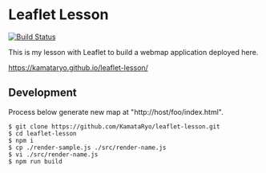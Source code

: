 # Leaflet Lesson

[![Build Status](https://travis-ci.org/KamataRyo/leaflet-lesson.svg?branch=master)](https://travis-ci.org/KamataRyo/leaflet-lesson)

This is my lesson with Leaflet to build a webmap application deployed here.

https://kamataryo.github.io/leaflet-lesson/

## Development

Process below generate new map at "http://host/foo/index.html".

```
$ git clone https://github.com/KamataRyo/leaflet-lesson.git
$ cd leaflet-lesson
$ npm i
$ cp ./render-sample.js ./src/render-name.js
$ vi ./src/render-name.js
$ npm run build
```
